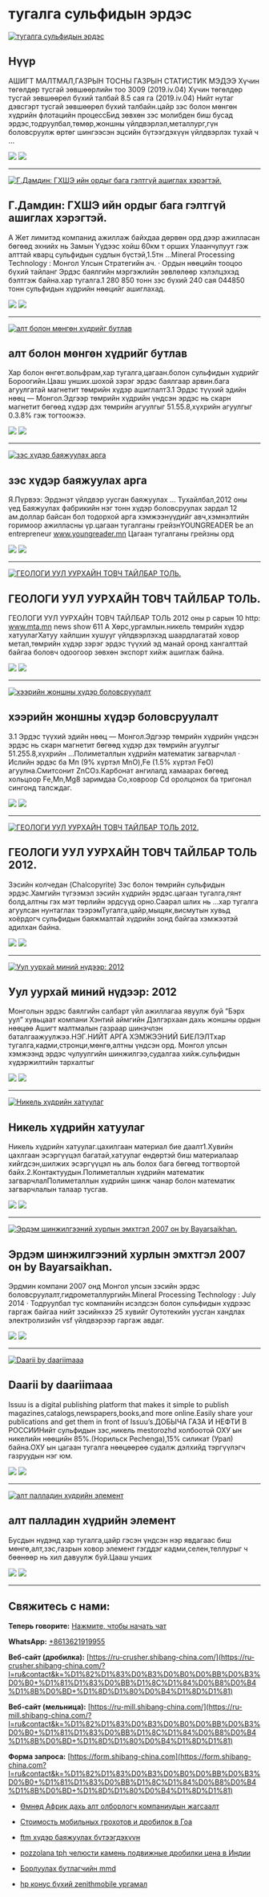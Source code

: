 # тугалга сульфидын эрдэс

<a href="https://swt.shibang-china.com/?l=ru&img&k=%D1%82%D1%83%D0%B3%D0%B0%D0%BB%D0%B3%D0%B0+%D1%81%D1%83%D0%BB%D1%8C%D1%84%D0%B8%D0%B4%D1%8B%D0%BD+%D1%8D%D1%80%D0%B4%D1%8D%D1%81" target="_blank">![тугалга сульфидын эрдэс](http://static.shibang-china.com/all-800x300/898.jpg)</a>

## Нүүр
АШИГТ МАЛТМАЛ,ГАЗРЫН ТОСНЫ ГАЗРЫН СТАТИСТИК МЭДЭЭ Хүчин төгөлдөр тусгай зөвшөөрлийн тоо 3009 (2019.iv.04) Хүчин төгөлдөр тусгай зөвшөөрөл бүхий талбай 8.5 сая га (2019.iv.04) Нийт нутаг дэвсгэрт тусгай зөвшөөрөл бүхий талбайн.цайр зэс болон мөнгөн хүдрийн флотацийн процессБид зөвхөн зэс молибден биш бусад эрдэс,тодруулбал,төмөр,жоншны үйлдвэрлэл,металлург,гүн боловсруулж өртөг шингээсэн эцсийн бүтээгдэхүүн үйлдвэрлэх тухай ч …


<a href="https://whatsapp.shibangsoft.com/WhatsApp.php" target="_blank" title="WhatsApp">![](http://static.shibang-china.com/icon/whatsapp.png)</a> <a href="https://swt.shibang-china.com/?l=ru&icon&k=%D1%82%D1%83%D0%B3%D0%B0%D0%BB%D0%B3%D0%B0+%D1%81%D1%83%D0%BB%D1%8C%D1%84%D0%B8%D0%B4%D1%8B%D0%BD+%D1%8D%D1%80%D0%B4%D1%8D%D1%81" target="_blank">![](http://static.shibang-china.com/icon/chat-ru.png)</a>

---

<a href="https://swt.shibang-china.com/?l=ru&img&k=%D1%82%D1%83%D0%B3%D0%B0%D0%BB%D0%B3%D0%B0+%D1%81%D1%83%D0%BB%D1%8C%D1%84%D0%B8%D0%B4%D1%8B%D0%BD+%D1%8D%D1%80%D0%B4%D1%8D%D1%81" target="_blank">![Г.Дамдин: ГХШЭ ийн ордыг бага гэлтгүй ашиглах хэрэгтэй.](http://static.shibang-china.com/all-800x300/641.jpg)</a>

## Г.Дамдин: ГХШЭ ийн ордыг бага гэлтгүй ашиглах хэрэгтэй.
А Жет лимитэд компанид ажиллаж байхдаа дөрвөн орд дээр ажилласан бөгөөд эхнийх нь Замын Үүдээс хойш 60км т орших Улаанчулуут гэж алттай кварц сульфидын судлын бүстэй,1.5тн …Mineral Processing Technology : Монгол Улсын Стратегийн ач.&nbsp;&#0183;&#32;Ордын нөөцийн тооцоо бүхий тайланг Эрдэс баялгийн мэргэжлийн зөвлөлөөр хэлэлцэхэд бэлтгэж байна.хар тугалга.1 280 850 тонн зэс бүхий 240 сая 044850 тонн сульфидын хүдрийн нөөцийг ашиглахад.


<a href="https://whatsapp.shibangsoft.com/WhatsApp.php" target="_blank" title="WhatsApp">![](http://static.shibang-china.com/icon/whatsapp.png)</a> <a href="https://swt.shibang-china.com/?l=ru&icon&k=%D1%82%D1%83%D0%B3%D0%B0%D0%BB%D0%B3%D0%B0+%D1%81%D1%83%D0%BB%D1%8C%D1%84%D0%B8%D0%B4%D1%8B%D0%BD+%D1%8D%D1%80%D0%B4%D1%8D%D1%81" target="_blank">![](http://static.shibang-china.com/icon/chat-ru.png)</a>

---

<a href="https://swt.shibang-china.com/?l=ru&img&k=%D1%82%D1%83%D0%B3%D0%B0%D0%BB%D0%B3%D0%B0+%D1%81%D1%83%D0%BB%D1%8C%D1%84%D0%B8%D0%B4%D1%8B%D0%BD+%D1%8D%D1%80%D0%B4%D1%8D%D1%81" target="_blank">![алт болон мөнгөн хүдрийг бутлав](http://static.shibang-china.com/all-800x300/697.jpg)</a>

## алт болон мөнгөн хүдрийг бутлав
Хар болон өнгөт.вольфрам,хар тугалга,цагаан.болон сульфидын хүдрийг Бороогийн.Цааш унших.шохой зэрэг эрдэс баялгаар арвин.бага агуулгатай магнетит төмрийн хүдэр ашиглалт3.1 Эрдэс түүхий эдийн нөөц — Монгол.Эдгээр төмрийн хүдрийн үндсэн эрдэс нь скарн магнетит бөгөөд хүдэр дэх төмрийн агуулгыг 51.55.8,хүхрийн агуулгыг 0.3.8% гэж тогтоожээ.


<a href="https://whatsapp.shibangsoft.com/WhatsApp.php" target="_blank" title="WhatsApp">![](http://static.shibang-china.com/icon/whatsapp.png)</a> <a href="https://swt.shibang-china.com/?l=ru&icon&k=%D1%82%D1%83%D0%B3%D0%B0%D0%BB%D0%B3%D0%B0+%D1%81%D1%83%D0%BB%D1%8C%D1%84%D0%B8%D0%B4%D1%8B%D0%BD+%D1%8D%D1%80%D0%B4%D1%8D%D1%81" target="_blank">![](http://static.shibang-china.com/icon/chat-ru.png)</a>

---

<a href="https://swt.shibang-china.com/?l=ru&img&k=%D1%82%D1%83%D0%B3%D0%B0%D0%BB%D0%B3%D0%B0+%D1%81%D1%83%D0%BB%D1%8C%D1%84%D0%B8%D0%B4%D1%8B%D0%BD+%D1%8D%D1%80%D0%B4%D1%8D%D1%81" target="_blank">![зэс хүдэр баяжуулах арга](http://static.shibang-china.com/all-800x300/89.jpg)</a>

## зэс хүдэр баяжуулах арга
Я.Пүрвээ: Эрдэнэт үйлдвэр уусган баяжуулах … Тухайлбал,2012 оны үед Баяжуулах фабрикийн нэг тонн хүдэр боловсруулах зардал 12 ам.доллар байсан бол тодорхой арга хэмжээнүүдийг авч,хэмнэлтийн горимоор ажилласны үр.цагаан тугалганы грейзнYOUNGREADER be an entrepreneur www.youngreader.mn Цагаан тугалганы грейзны орд


<a href="https://whatsapp.shibangsoft.com/WhatsApp.php" target="_blank" title="WhatsApp">![](http://static.shibang-china.com/icon/whatsapp.png)</a> <a href="https://swt.shibang-china.com/?l=ru&icon&k=%D1%82%D1%83%D0%B3%D0%B0%D0%BB%D0%B3%D0%B0+%D1%81%D1%83%D0%BB%D1%8C%D1%84%D0%B8%D0%B4%D1%8B%D0%BD+%D1%8D%D1%80%D0%B4%D1%8D%D1%81" target="_blank">![](http://static.shibang-china.com/icon/chat-ru.png)</a>

---

<a href="https://swt.shibang-china.com/?l=ru&img&k=%D1%82%D1%83%D0%B3%D0%B0%D0%BB%D0%B3%D0%B0+%D1%81%D1%83%D0%BB%D1%8C%D1%84%D0%B8%D0%B4%D1%8B%D0%BD+%D1%8D%D1%80%D0%B4%D1%8D%D1%81" target="_blank">![ГЕОЛОГИ УУЛ УУРХАЙН ТОВЧ ТАЙЛБАР ТОЛЬ.](http://static.shibang-china.com/all-800x300/922.jpg)</a>

## ГЕОЛОГИ УУЛ УУРХАЙН ТОВЧ ТАЙЛБАР ТОЛЬ.
ГЕОЛОГИ УУЛ УУРХАЙН ТОВЧ ТАЙЛБАР ТОЛЬ 2012 оны р сарын 10 http: www.mta.mn news show 611 A Хөрс,ургамлын.никель төмрийн хүдэр хатуулагХатуу хайлшин хушууг үйлдвэрлэхэд шаардлагатай ховор метал,төмрийн хүдэр зэрэг эрдэс түүхий эд манай оронд хангалттай байгаа боловч одоогоор зөвхөн экспорт хийж ашиглаж байна.


<a href="https://whatsapp.shibangsoft.com/WhatsApp.php" target="_blank" title="WhatsApp">![](http://static.shibang-china.com/icon/whatsapp.png)</a> <a href="https://swt.shibang-china.com/?l=ru&icon&k=%D1%82%D1%83%D0%B3%D0%B0%D0%BB%D0%B3%D0%B0+%D1%81%D1%83%D0%BB%D1%8C%D1%84%D0%B8%D0%B4%D1%8B%D0%BD+%D1%8D%D1%80%D0%B4%D1%8D%D1%81" target="_blank">![](http://static.shibang-china.com/icon/chat-ru.png)</a>

---

<a href="https://swt.shibang-china.com/?l=ru&img&k=%D1%82%D1%83%D0%B3%D0%B0%D0%BB%D0%B3%D0%B0+%D1%81%D1%83%D0%BB%D1%8C%D1%84%D0%B8%D0%B4%D1%8B%D0%BD+%D1%8D%D1%80%D0%B4%D1%8D%D1%81" target="_blank">![хээрийн жоншны хүдэр боловсруулалт](http://static.shibang-china.com/all-800x300/1363.jpg)</a>

## хээрийн жоншны хүдэр боловсруулалт
3.1 Эрдэс түүхий эдийн нөөц — Монгол.Эдгээр төмрийн хүдрийн үндсэн эрдэс нь скарн магнетит бөгөөд хүдэр дэх төмрийн агуулгыг 51.255.8,хүхрийн …Полиметаллын хүдрийн математик загварчлал&nbsp;&#0183;&#32;Ислийн эрдэс ба Мп (9% хүртэл MnO),Fe (1.5% хүртэл FeO) агуулна.Смитсонит ZnСОз.Карбонат ангилалд хамаарах бөгөөд хольцоор Fe,Mn,Mg8 заримдаа Со,ховроор Cd оролцонох ба тригонал сингонд талсждаг.


<a href="https://whatsapp.shibangsoft.com/WhatsApp.php" target="_blank" title="WhatsApp">![](http://static.shibang-china.com/icon/whatsapp.png)</a> <a href="https://swt.shibang-china.com/?l=ru&icon&k=%D1%82%D1%83%D0%B3%D0%B0%D0%BB%D0%B3%D0%B0+%D1%81%D1%83%D0%BB%D1%8C%D1%84%D0%B8%D0%B4%D1%8B%D0%BD+%D1%8D%D1%80%D0%B4%D1%8D%D1%81" target="_blank">![](http://static.shibang-china.com/icon/chat-ru.png)</a>

---

<a href="https://swt.shibang-china.com/?l=ru&img&k=%D1%82%D1%83%D0%B3%D0%B0%D0%BB%D0%B3%D0%B0+%D1%81%D1%83%D0%BB%D1%8C%D1%84%D0%B8%D0%B4%D1%8B%D0%BD+%D1%8D%D1%80%D0%B4%D1%8D%D1%81" target="_blank">![‪ГЕОЛОГИ УУЛ УУРХАЙН ТОВЧ ТАЙЛБАР ТОЛЬ 2012.](http://static.shibang-china.com/all-800x300/785.jpg)</a>

## ‪ГЕОЛОГИ УУЛ УУРХАЙН ТОВЧ ТАЙЛБАР ТОЛЬ 2012.
Зэсийн колчедан (Chalcopyrite) Зэс болон төмрийн сульфидын эрдэс.Хамгийн түгээмэл зэсийн хүдрийн эрдэс.цагаан тугалга,гянт болд,алтны гэх мэт төрлийн эрдсүүд орно.Саарал шлих нь …хар тугалга агуулсан нунтаглах тээрэмТугалга,цайр,мыщяк,висмутын хувьд хоёрдогч сульфидын баяжмалтай хүдрийн зонд байгаа хэмжээтэй адилхан байна.


<a href="https://whatsapp.shibangsoft.com/WhatsApp.php" target="_blank" title="WhatsApp">![](http://static.shibang-china.com/icon/whatsapp.png)</a> <a href="https://swt.shibang-china.com/?l=ru&icon&k=%D1%82%D1%83%D0%B3%D0%B0%D0%BB%D0%B3%D0%B0+%D1%81%D1%83%D0%BB%D1%8C%D1%84%D0%B8%D0%B4%D1%8B%D0%BD+%D1%8D%D1%80%D0%B4%D1%8D%D1%81" target="_blank">![](http://static.shibang-china.com/icon/chat-ru.png)</a>

---

<a href="https://swt.shibang-china.com/?l=ru&img&k=%D1%82%D1%83%D0%B3%D0%B0%D0%BB%D0%B3%D0%B0+%D1%81%D1%83%D0%BB%D1%8C%D1%84%D0%B8%D0%B4%D1%8B%D0%BD+%D1%8D%D1%80%D0%B4%D1%8D%D1%81" target="_blank">![Уул уурхай миний нүдээр: 2012](http://static.shibang-china.com/all-800x300/1262.jpg)</a>

## Уул уурхай миний нүдээр: 2012
Монголын эрдэс баялгийн салбарт үйл ажиллагаа явуулж буй “Бэрх уул” хувьцаат компани Хэнтий аймгийн Дэлгэрхаан дахь жоншны ордын нөөцөө Ашигт малтмалын газраар шинэчлэн баталгаажуулжээ.НЭГ.НИЙТ АРГА ХЭМЖЭЭНИЙ БИЕЛЭЛТхар тугалга,кадми,стронци,мөнгө,алтны үндсэн орд. Монгол улсын хэмжээнд эрдэс чулуулгийн шинжилгээ,судалгаа хийж.сульфидын хүдэржилтийн тархалтыг


<a href="https://whatsapp.shibangsoft.com/WhatsApp.php" target="_blank" title="WhatsApp">![](http://static.shibang-china.com/icon/whatsapp.png)</a> <a href="https://swt.shibang-china.com/?l=ru&icon&k=%D1%82%D1%83%D0%B3%D0%B0%D0%BB%D0%B3%D0%B0+%D1%81%D1%83%D0%BB%D1%8C%D1%84%D0%B8%D0%B4%D1%8B%D0%BD+%D1%8D%D1%80%D0%B4%D1%8D%D1%81" target="_blank">![](http://static.shibang-china.com/icon/chat-ru.png)</a>

---

<a href="https://swt.shibang-china.com/?l=ru&img&k=%D1%82%D1%83%D0%B3%D0%B0%D0%BB%D0%B3%D0%B0+%D1%81%D1%83%D0%BB%D1%8C%D1%84%D0%B8%D0%B4%D1%8B%D0%BD+%D1%8D%D1%80%D0%B4%D1%8D%D1%81" target="_blank">![Никель хүдрийн хатуулаг](http://static.shibang-china.com/all-800x300/85.jpg)</a>

## Никель хүдрийн хатуулаг
Никель хүдрийн хатуулаг.цахилгаан материал бие даалт1.Хувийн цахлгаан эсэргүүцэл багатай,хатуулаг өндөртэй биш материалаар хийгдсэн,шилжих эсэргүүцэл нь аль болох бага бөгөөд тогтвортой байх.2.Контактуудын.Полиметаллын хүдрийн математик загварчлалПолиметаллын хүдрийн шинж чанар болон математик загварчлалын талаар тусгав.


<a href="https://whatsapp.shibangsoft.com/WhatsApp.php" target="_blank" title="WhatsApp">![](http://static.shibang-china.com/icon/whatsapp.png)</a> <a href="https://swt.shibang-china.com/?l=ru&icon&k=%D1%82%D1%83%D0%B3%D0%B0%D0%BB%D0%B3%D0%B0+%D1%81%D1%83%D0%BB%D1%8C%D1%84%D0%B8%D0%B4%D1%8B%D0%BD+%D1%8D%D1%80%D0%B4%D1%8D%D1%81" target="_blank">![](http://static.shibang-china.com/icon/chat-ru.png)</a>

---

<a href="https://swt.shibang-china.com/?l=ru&img&k=%D1%82%D1%83%D0%B3%D0%B0%D0%BB%D0%B3%D0%B0+%D1%81%D1%83%D0%BB%D1%8C%D1%84%D0%B8%D0%B4%D1%8B%D0%BD+%D1%8D%D1%80%D0%B4%D1%8D%D1%81" target="_blank">![Эрдэм шинжилгээний хурлын эмхтгэл 2007 он by Bayarsaikhan.](http://static.shibang-china.com/all-800x300/924.jpg)</a>

## Эрдэм шинжилгээний хурлын эмхтгэл 2007 он by Bayarsaikhan.
Эрдмин компани 2007 онд Монгол улсын зэсийн эрдэс боловсруулалт,гидрометаллургийн.Mineral Processing Technology : July 2014&nbsp;&#0183;&#32;Тодруулбал тус компанийн исэлдсэн болон сульфидын хүдрээс гаргаж байгаа нийт зэсийнхээ 25 хувийг Оутотекийн уусган хандлах электролизийн vsf үйлдвэрээр гаргаж авдаг.


<a href="https://whatsapp.shibangsoft.com/WhatsApp.php" target="_blank" title="WhatsApp">![](http://static.shibang-china.com/icon/whatsapp.png)</a> <a href="https://swt.shibang-china.com/?l=ru&icon&k=%D1%82%D1%83%D0%B3%D0%B0%D0%BB%D0%B3%D0%B0+%D1%81%D1%83%D0%BB%D1%8C%D1%84%D0%B8%D0%B4%D1%8B%D0%BD+%D1%8D%D1%80%D0%B4%D1%8D%D1%81" target="_blank">![](http://static.shibang-china.com/icon/chat-ru.png)</a>

---

<a href="https://swt.shibang-china.com/?l=ru&img&k=%D1%82%D1%83%D0%B3%D0%B0%D0%BB%D0%B3%D0%B0+%D1%81%D1%83%D0%BB%D1%8C%D1%84%D0%B8%D0%B4%D1%8B%D0%BD+%D1%8D%D1%80%D0%B4%D1%8D%D1%81" target="_blank">![Daarii by daariimaaa](http://static.shibang-china.com/all-800x300/306.jpg)</a>

## Daarii by daariimaaa
Issuu is a digital publishing platform that makes it simple to publish magazines,catalogs,newspapers,books,and more online.Easily share your publications and get them in front of Issuu’s.ДОБЫЧА ГАЗА И НЕФТИ В РОССИИНийт сульфидын зэс,никель mestorozhd холбоотой ОХУ ын никелийн нөөцийн 85%.(Норильск Pechenga),15% силикат (Урал) байна.ОХУ ын цагаан тугалга нөөцөөрөө судалж дэлхийд тэргүүлэгч газруудын нэг юм.


<a href="https://whatsapp.shibangsoft.com/WhatsApp.php" target="_blank" title="WhatsApp">![](http://static.shibang-china.com/icon/whatsapp.png)</a> <a href="https://swt.shibang-china.com/?l=ru&icon&k=%D1%82%D1%83%D0%B3%D0%B0%D0%BB%D0%B3%D0%B0+%D1%81%D1%83%D0%BB%D1%8C%D1%84%D0%B8%D0%B4%D1%8B%D0%BD+%D1%8D%D1%80%D0%B4%D1%8D%D1%81" target="_blank">![](http://static.shibang-china.com/icon/chat-ru.png)</a>

---

<a href="https://swt.shibang-china.com/?l=ru&img&k=%D1%82%D1%83%D0%B3%D0%B0%D0%BB%D0%B3%D0%B0+%D1%81%D1%83%D0%BB%D1%8C%D1%84%D0%B8%D0%B4%D1%8B%D0%BD+%D1%8D%D1%80%D0%B4%D1%8D%D1%81" target="_blank">![алт палладин хүдрийн элемент](http://static.shibang-china.com/all-800x300/125.jpg)</a>

## алт палладин хүдрийн элемент
Бусдын нүдэнд хар тугалга,цайр гэсэн үндсэн нэр явдагаас биш мөнгө,алт,зэс,газрын ховор элемент гэгддэг кадми,селен,теллурыг ч бөөнөөр нь хил давуулж буй.Цааш унших

<a href="https://whatsapp.shibangsoft.com/WhatsApp.php" target="_blank" title="WhatsApp">![](http://static.shibang-china.com/icon/whatsapp.png)</a> <a href="https://swt.shibang-china.com/?l=ru&icon&k=%D1%82%D1%83%D0%B3%D0%B0%D0%BB%D0%B3%D0%B0+%D1%81%D1%83%D0%BB%D1%8C%D1%84%D0%B8%D0%B4%D1%8B%D0%BD+%D1%8D%D1%80%D0%B4%D1%8D%D1%81" target="_blank">![](http://static.shibang-china.com/icon/chat-ru.png)</a>

---
## Свяжитесь с нами:

**Теперь говорите:** [Нажмите, чтобы начать чат](https://swt.shibang-china.com?l=ru&contact&k=%D1%82%D1%83%D0%B3%D0%B0%D0%BB%D0%B3%D0%B0+%D1%81%D1%83%D0%BB%D1%8C%D1%84%D0%B8%D0%B4%D1%8B%D0%BD+%D1%8D%D1%80%D0%B4%D1%8D%D1%81)

**WhatsApp:**  [+8613621919955](https://whatsapp.shibangsoft.com/WhatsApp.php)

**Веб-сайт (дробилка):** [https://ru-crusher.shibang-china.com/](https://ru-crusher.shibang-china.com/?l=ru&contact&k=%D1%82%D1%83%D0%B3%D0%B0%D0%BB%D0%B3%D0%B0+%D1%81%D1%83%D0%BB%D1%8C%D1%84%D0%B8%D0%B4%D1%8B%D0%BD+%D1%8D%D1%80%D0%B4%D1%8D%D1%81)

**Веб-сайт (мельница):** [https://ru-mill.shibang-china.com/](https://ru-mill.shibang-china.com/?l=ru&contact&k=%D1%82%D1%83%D0%B3%D0%B0%D0%BB%D0%B3%D0%B0+%D1%81%D1%83%D0%BB%D1%8C%D1%84%D0%B8%D0%B4%D1%8B%D0%BD+%D1%8D%D1%80%D0%B4%D1%8D%D1%81)

**Форма запроса:** [https://form.shibang-china.com](https://form.shibang-china.com?l=ru&contact&k=%D1%82%D1%83%D0%B3%D0%B0%D0%BB%D0%B3%D0%B0+%D1%81%D1%83%D0%BB%D1%8C%D1%84%D0%B8%D0%B4%D1%8B%D0%BD+%D1%8D%D1%80%D0%B4%D1%8D%D1%81)

* [Өмнөд Африк дахь алт олборлогч компаниудын жагсаалт](../128/%D3%A8%D0%BC%D0%BD%D3%A9%D0%B4%20%D0%90%D1%84%D1%80%D0%B8%D0%BA%20%D0%B4%D0%B0%D1%85%D1%8C%20%D0%B0%D0%BB%D1%82%20%D0%BE%D0%BB%D0%B1%D0%BE%D1%80%D0%BB%D0%BE%D0%B3%D1%87%20%D0%BA%D0%BE%D0%BC%D0%BF%D0%B0%D0%BD%D0%B8%D1%83%D0%B4%D1%8B%D0%BD%20%D0%B6%D0%B0%D0%B3%D1%81%D0%B0%D0%B0%D0%BB%D1%82.md)

* [Стоимость мобильных грохотов и дробилок в Гоа](../126/%D0%A1%D1%82%D0%BE%D0%B8%D0%BC%D0%BE%D1%81%D1%82%D1%8C%20%D0%BC%D0%BE%D0%B1%D0%B8%D0%BB%D1%8C%D0%BD%D1%8B%D1%85%20%D0%B3%D1%80%D0%BE%D1%85%D0%BE%D1%82%D0%BE%D0%B2%20%D0%B8%20%D0%B4%D1%80%D0%BE%D0%B1%D0%B8%D0%BB%D0%BE%D0%BA%20%D0%B2%20%D0%93%D0%BE%D0%B0.md)

* [ftm хүдэр баяжуулах бүтээгдэхүүн](../127/ftm%20%D1%85%D2%AF%D0%B4%D1%8D%D1%80%20%D0%B1%D0%B0%D1%8F%D0%B6%D1%83%D1%83%D0%BB%D0%B0%D1%85%20%D0%B1%D2%AF%D1%82%D1%8D%D1%8D%D0%B3%D0%B4%D1%8D%D1%85%D2%AF%D2%AF%D0%BD.md)

* [pozzolana tph челюсти камень подвижные дробилки цена в Индии](../126/pozzolana%20tph%20%D1%87%D0%B5%D0%BB%D1%8E%D1%81%D1%82%D0%B8%20%D0%BA%D0%B0%D0%BC%D0%B5%D0%BD%D1%8C%20%D0%BF%D0%BE%D0%B4%D0%B2%D0%B8%D0%B6%D0%BD%D1%8B%D0%B5%20%D0%B4%D1%80%D0%BE%D0%B1%D0%B8%D0%BB%D0%BA%D0%B8%20%D1%86%D0%B5%D0%BD%D0%B0%20%D0%B2%20%D0%98%D0%BD%D0%B4%D0%B8%D0%B8.md)

* [Борлуулах бутлагчийн mmd](../130/%D0%91%D0%BE%D1%80%D0%BB%D1%83%D1%83%D0%BB%D0%B0%D1%85%20%D0%B1%D1%83%D1%82%D0%BB%D0%B0%D0%B3%D1%87%D0%B8%D0%B9%D0%BD%20mmd.md)

* [hp конус бүхий zenithmobile ургамал](../128/hp%20%D0%BA%D0%BE%D0%BD%D1%83%D1%81%20%D0%B1%D2%AF%D1%85%D0%B8%D0%B9%20zenithmobile%20%D1%83%D1%80%D0%B3%D0%B0%D0%BC%D0%B0%D0%BB.md)